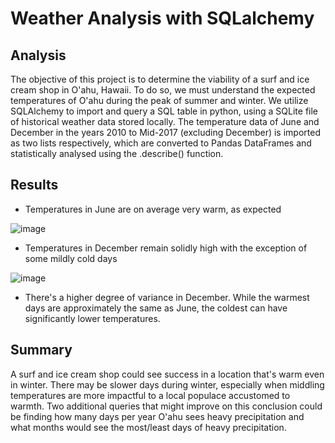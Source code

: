 # Weather Analysis with SQLalchemy

## Analysis
The objective of this project is to determine the viability of a surf and ice cream shop in O'ahu, Hawaii. To do so, we must understand the expected temperatures of O'ahu during the peak of summer and winter. We utilize SQLAlchemy to import and query a SQL table in python, using a SQLite file of historical weather data stored locally. The temperature data of June and December in the years 2010 to Mid-2017 (excluding December) is imported as two lists respectively, which are converted to Pandas DataFrames and statistically analysed using the .describe() function. 

## Results
* Temperatures in June are on average very warm, as expected

![image](https://user-images.githubusercontent.com/77989740/149637198-604cbd48-b452-405e-8b2a-da18bf5688b0.png)

* Temperatures in December remain solidly high with the exception of some mildly cold days

![image](https://user-images.githubusercontent.com/77989740/149637256-2833eb4a-a0a5-41e2-bc53-4ecbb182c29e.png)

* There's a higher degree of variance in December. While the warmest days are approximately the same as June, the coldest can have significantly lower temperatures.

## Summary
A surf and ice cream shop could see success in a location that's warm even in winter. There may be slower days during winter, especially when middling temperatures are more impactful to a local populace accustomed to warmth. Two additional queries that might improve on this conclusion could be finding how many days per year O'ahu sees heavy precipitation and what months would see the most/least days of heavy precipitation.
